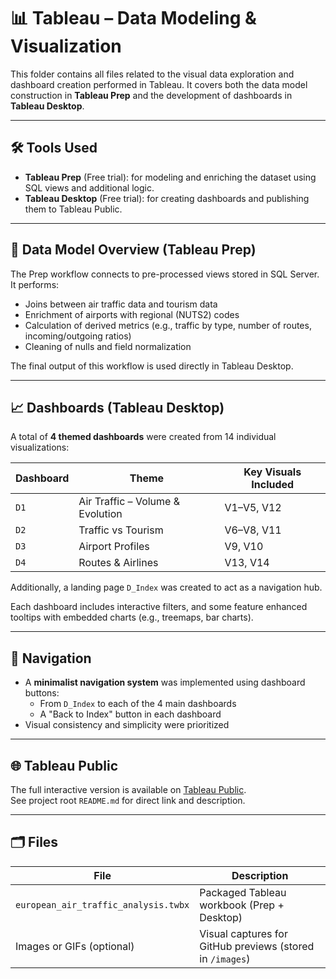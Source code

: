 # 📊 Tableau – Data Modeling & Visualization

This folder contains all files related to the visual data exploration and dashboard creation performed in Tableau. It covers both the data model construction in **Tableau Prep** and the development of dashboards in **Tableau Desktop**.

---

## 🛠️ Tools Used

- **Tableau Prep** (Free trial): for modeling and enriching the dataset using SQL views and additional logic.
- **Tableau Desktop** (Free trial): for creating dashboards and publishing them to Tableau Public.

---

## 📐 Data Model Overview (Tableau Prep)

The Prep workflow connects to pre-processed views stored in SQL Server. It performs:

- Joins between air traffic data and tourism data
- Enrichment of airports with regional (NUTS2) codes
- Calculation of derived metrics (e.g., traffic by type, number of routes, incoming/outgoing ratios)
- Cleaning of nulls and field normalization

The final output of this workflow is used directly in Tableau Desktop.

---

## 📈 Dashboards (Tableau Desktop)

A total of **4 themed dashboards** were created from 14 individual visualizations:

| Dashboard | Theme                            | Key Visuals Included |
|----------|----------------------------------|----------------------|
| `D1`     | Air Traffic – Volume & Evolution | V1–V5, V12           |
| `D2`     | Traffic vs Tourism               | V6–V8, V11           |
| `D3`     | Airport Profiles                 | V9, V10              |
| `D4`     | Routes & Airlines                | V13, V14             |

Additionally, a landing page `D_Index` was created to act as a navigation hub.

Each dashboard includes interactive filters, and some feature enhanced tooltips with embedded charts (e.g., treemaps, bar charts).

---

## 🔗 Navigation

- A **minimalist navigation system** was implemented using dashboard buttons:
  - From `D_Index` to each of the 4 main dashboards
  - A "Back to Index" button in each dashboard
- Visual consistency and simplicity were prioritized

---

## 🌐 Tableau Public

The full interactive version is available on [Tableau Public](https://public.tableau.com/).  
See project root `README.md` for direct link and description.

---

## 🗂️ Files

| File                          | Description |
|-------------------------------|-------------|
| `european_air_traffic_analysis.twbx` | Packaged Tableau workbook (Prep + Desktop) |
| Images or GIFs (optional)     | Visual captures for GitHub previews (stored in `/images`) |
